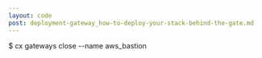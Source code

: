 ```yaml
---
layout: code
post: deployment-gateway_how-to-deploy-your-stack-behind-the-gate.md
---
```



$ cx gateways close --name aws_bastion
